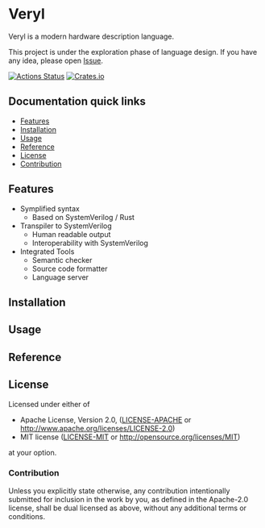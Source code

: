 # Veryl

Veryl is a modern hardware description language.

This project is under the exploration phase of language design.
If you have any idea, please open [Issue](https://github.com/dalance/veryl/issues).

[![Actions Status](https://github.com/dalance/veryl/workflows/Regression/badge.svg)](https://github.com/dalance/veryl/actions)
[![Crates.io](https://img.shields.io/crates/v/veryl.svg)](https://crates.io/crates/veryl)

## Documentation quick links

* [Features](#features)
* [Installation](#installation)
* [Usage](#usage)
* [Reference](#reference)
* [License](#license)
* [Contribution](#contribution)

## Features

* Symplified syntax
    * Based on SystemVerilog / Rust
* Transpiler to SystemVerilog
    * Human readable output
    * Interoperability with SystemVerilog
* Integrated Tools
    * Semantic checker
    * Source code formatter
    * Language server

## Installation

## Usage

## Reference

## License

Licensed under either of

 * Apache License, Version 2.0, ([LICENSE-APACHE](LICENSE-APACHE) or http://www.apache.org/licenses/LICENSE-2.0)
 * MIT license ([LICENSE-MIT](LICENSE-MIT) or http://opensource.org/licenses/MIT)

at your option.

### Contribution

Unless you explicitly state otherwise, any contribution intentionally
submitted for inclusion in the work by you, as defined in the Apache-2.0
license, shall be dual licensed as above, without any additional terms or
conditions.
